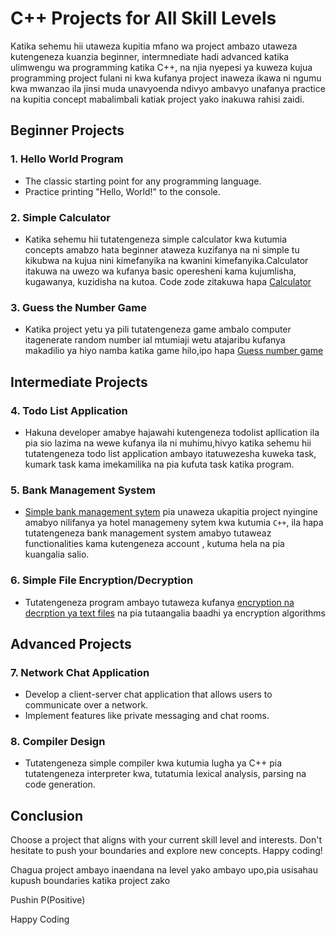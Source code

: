 # C++ Projects for All Skill Levels

Katika sehemu hii utaweza kupitia mfano wa project ambazo utaweza kutengeneza kuanzia beginner, intermnediate hadi advanced katika ulimwengu wa programming katika C++, na njia nyepesi ya kuweza kujua programming project fulani ni kwa kufanya project inaweza ikawa ni ngumu kwa mwanzao ila jinsi muda unavyoenda ndivyo ambavyo unafanya practice na kupitia concept mabalimbali katiak project yako inakuwa rahisi zaidi.

## Beginner Projects

### 1. **Hello World Program**

- The classic starting point for any programming language.
- Practice printing "Hello, World!" to the console.

### 2. **Simple Calculator**

- Katika sehemu hii tutatengeneza simple calculator kwa kutumia concepts amabzo hata beginner ataweza kuzifanya na ni simple tu kikubwa na kujua nini kimefanyika na kwanini kimefanyika.Calculator itakuwa na uwezo wa kufanya basic operesheni kama kujumlisha, kugawanya, kuzidisha na kutoa. Code zode zitakuwa hapa [Calculator](/C++%20Learning-lab/projects/beginer/calculator.cpp)

### 3. **Guess the Number Game**

- Katika project yetu ya pili tutatengeneza game ambalo computer itagenerate random number ial mtumiaji wetu atajaribu kufanya makadilio ya hiyo namba katika game hilo,ipo hapa [Guess number game](/C++%20Learning-lab/projects/beginer/guessNumber.cpp)

## Intermediate Projects

### 4. **Todo List Application**

- Hakuna developer amabye hajawahi kutengeneza todolist apllication ila pia sio lazima na wewe kufanya ila ni muhimu,hivyo katika sehemu hii tutatengeneza todo list application ambayo itatuwezesha kuweka task, kumark task kama imekamilika na pia kufuta task katika program.

### 5. **Bank Management System**

- [Simple bank management sytem](/C++%20Learning-lab/projects/intermediate/bankManagement.cpp) pia unaweza ukapitia project nyingine amabyo nilifanya ya hotel managemeny sytem kwa kutumia `C++`, ila hapa tutatengeneza bank management system amabyo tutaweaz functionalities kama kutengeneza account , kutuma hela na pia kuangalia salio.

### 6. **Simple File Encryption/Decryption**

- Tutatengeneza program ambayo tutaweza kufanya [encryption na decrption ya text files](/C++%20Learning-lab/projects/intermediate/fileEncryption.cpp) na pia tutaangalia baadhi ya encryption algorithms

## Advanced Projects

### 7. **Network Chat Application**

- Develop a client-server chat application that allows users to communicate over a network.
- Implement features like private messaging and chat rooms.

### 8. **Compiler Design**

- Tutatengeneza simple compiler kwa kutumia lugha ya C++ pia tutatengeneza interpreter kwa, tutatumia lexical analysis, parsing na code generation.

## Conclusion

Choose a project that aligns with your current skill level and interests. Don't hesitate to push your boundaries and explore new concepts. Happy coding!

Chagua project ambayo inaendana na level yako ambayo upo,pia usisahau kupush boundaries katika project zako

Pushin P(Positive)

Happy Coding
